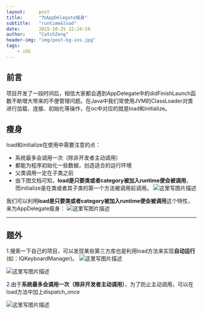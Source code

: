 ```yaml
---
layout:     post
title:      "为AppDelegate瘦身"
subtitle:   "runtime&load"
date:       2015-10-25 22:24:19
author:     "CatchZeng"
header-img: "img/post-bg-ios.jpg"
tags:
    - iOS
---
```

<span id="busuanzi_container_page_pv"></span>

## 前言

项目开发了一段时间后，相信大家都会遇到AppDelegate中的didFinishLaunch函数不断增大带来的不便管理问题。在Java中我们常使用JVM的ClassLoader对类进行加载、连接、初始化等操作，在oc中对应的就是load和initialize。


## 瘦身
load和initialize在使用中需要注意的点：

 - 系统最多会调用一次（除非开发者主动调用）
 - 都能为程序初始化一些数据，创造适合的运行环境
 - 父类调用一定在子类之前
 - 由下图文档可知，**load是只要类或者category被加入runtime便会被调用**，而initialize是在类或者其子类的第一个方法被调用前调用。
![这里写图片描述](http://img.blog.csdn.net/20151024085728124)

我们可以利用**load是只要类或者category被加入runtime便会被调用**这个特性，来为AppDelegate瘦身：
![这里写图片描述](http://img.blog.csdn.net/20151024092327331)


----------


## 题外
1.搜索一下自己的项目，可以发现某些第三方库也是利用load方法来实现**自动运行**(如：IQKeyboardManager)。
![这里写图片描述](http://img.blog.csdn.net/20151024093003486)

![这里写图片描述](http://img.blog.csdn.net/20151024093137407)


2.由于**系统最多会调用一次（除非开发者主动调用）**，为了防止主动调用，可以在load方法中加上dispatch_once

![这里写图片描述](http://img.blog.csdn.net/20151024093529899)
